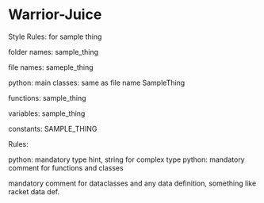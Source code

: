 # Warrior-Juice
Style Rules: for sample thing

folder names:
sample_thing

file names:
sameple_thing

python: main classes: same as file name
SampleThing

functions:
sample_thing

variables: 
sample_thing

constants:
SAMPLE_THING




Rules:

python: mandatory type hint, string for complex type
python: mandatory comment for functions and classes

mandatory comment for dataclasses and any data definition, something like racket data def.
